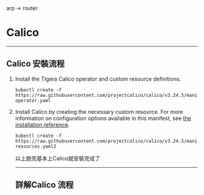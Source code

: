 

arp -> router





# Calico

---

## Calico 安裝流程

1. Install the Tigera Calico operator and custom resource definitions.

   ``` 
   kubectl create -f https://raw.githubusercontent.com/projectcalico/calico/v3.24.5/manifests/tigera-operator.yaml

2. Install Calico by creating the necessary custom resource. For more information on configuration options available in this manifest, see [the installation reference](https://projectcalico.docs.tigera.io/reference/installation/api).

   ``` 
   kubectl create -f https://raw.githubusercontent.com/projectcalico/calico/v3.24.5/manifests/custom-resources.yaml2
   ```

   以上跑完基本上Calico就安裝完成了

   ---

   ## 詳解Calico 流程

   

